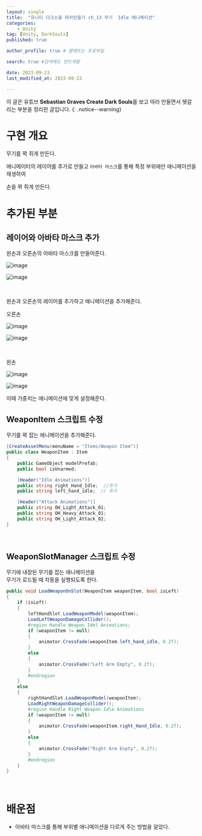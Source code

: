 ```yaml
---
layout: single
title:  "유니티 다크소울 따라만들기 ch_13 무기  Idle 애니메이션"
categories: 
    - Unity
tag: [Unity, DarkSouls]
published: true

author_profile: true # 옆에뜨는 프로파일

search: true #검색해도 안뜨게함

date: 2023-09-23
last_modified_at: 2023-09-23

---
```


이 글은 유튜브 **Sebastian Graves Create Dark Souls**를 보고 따라 만들면서 헷갈리는 부분을 정리한 글입니다.
{: .notice--warning}

# 구현 개요

무기를 꽉 쥐게 만든다.

애니메이터의 레이어를 추가로 만들고
`아바타 마스크`를 통해 특정 부위에만 애니메이션을 재생하여

손을 꽉 쥐게 만든다.


# 추가된 부분

## 레이어와 아바타 마스크 추가

왼손과 오른손의 아바타 마스크를 만들어준다.

![image](https://github.com/novicehog/comments/assets/131991619/df149123-d069-435a-8080-90251044fde7)

![image](https://github.com/novicehog/comments/assets/131991619/4090cfef-e1b6-4f35-b418-017ae84a7e50)

<br>

왼손과 오른손의 레이어를 추가하고 애니메이션을 추가해준다.

오른손

![image](https://github.com/novicehog/comments/assets/131991619/43b3cb34-7751-416a-bbad-db327de07095)

![image](https://github.com/novicehog/comments/assets/131991619/cd224671-279a-4c67-8cad-4b3cb211e395)

<br>

왼손

![image](https://github.com/novicehog/comments/assets/131991619/d56a0d22-8dd0-45ac-bc7a-cff381c18aa9)

![image](https://github.com/novicehog/comments/assets/131991619/1acc619e-628d-40ba-a106-3f5ffe76b1fe)


이때 가중치는 애니메이션에 맞게 설정해준다.



## WeaponItem 스크립트 수정

무기를 꽉 잡는 애니메이션을 추가해준다.

```c#
[CreateAssetMenu(menuName = "Items/Weapon Item")]
public class WeaponItem : Item
{
    public GameObject modelPrefab;
    public bool isUnarmed;

    [Header("Idle Animations")]
    public string right_Hand_Idle;  //추가 
    public string left_hand_idle;  // 추가

    [Header("Attack Animations")]
    public string OH_Light_Attack_01;
    public string OH_Heavy_Attack_01;
    public string OH_Light_Attack_02;
}

```

<br>

## WeaponSlotManager 스크립트 수정

무기에 내장된 무기를 잡는 애니메이션을 <br>
무기가 로드될 때 자동을 실행되도록 한다.

```c#
public void LoadWeaponOnSlot(WeaponItem weaponItem, bool isLeft)
{
    if (isLeft)
    {
        leftHandSlot.LoadWeaponModel(weaponItem);
        LoadLeftWeaponDamageCollider();
        #region Handle Weapon Idel Animations;
        if (weaponItem != null)
        {
            animator.CrossFade(weaponItem.left_hand_idle, 0.2f);
        }
        else
        {
            animator.CrossFade("Left Arm Empty", 0.2f);
        }
        #endregion
    }
    else
    {
        rightHandSlot.LoadWeaponModel(weaponItem);
        LoadRightWeaponDamageCollider();
        #region Handle Right Weapon Idle Animations
        if (weaponItem != null)
        {
            animator.CrossFade(weaponItem.right_Hand_Idle, 0.2f);
        }
        else
        {
            animator.CrossFade("Right Arm Enpty", 0.2f);
        }
        #endregion
    }
}
```

<br>

# 배운점
- 아바타 마스크를 통해 부위별 애니메이션을 다르게 주는 방법을 알았다.